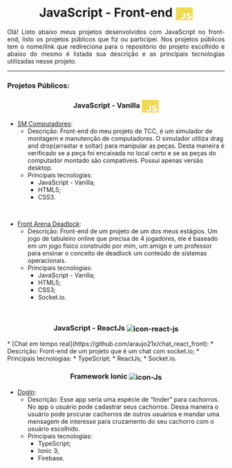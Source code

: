 <h1 align="center"> JavaScript - Front-end <img align="center" alt="icon-Js" height="30" width="40" src="https://raw.githubusercontent.com/devicons/devicon/master/icons/javascript/javascript-plain.svg"></h1>

<p align="justify"> 
Olá! Listo abaixo meus projetos desenvolvidos com JavaScript no front-end, listo os projetos públicos que fiz ou participei. Nos projetos públicos tem o nome/link que redireciona para o repositório do projeto escolhido e abaixo do mesmo é listada sua descrição e as principais tecnologias utilizadas nesse projeto.
</p>

_____
### Projetos Públicos:

<h3 align="center"> JavaScript - Vanilla <img align="center" alt="icon-Js" height="30" width="40" src="https://raw.githubusercontent.com/devicons/devicon/master/icons/javascript/javascript-plain.svg"></h3>

  * [SM Computadores](https://github.com/araujo21x/SM-DragAndDrop):
    * Descrição: Front-end do meu projeto de TCC, é um simulador de montagem e manutenção de computadores. O simulador utiliza drag and drop(arrastar e soltar) para manipular as peças. Desta maneira é verificado se a peça foi encaixada no local certo e se as peças do computador montado são compatíveis. Possui apenas versão desktop.
    * Principais tecnologias:
      * JavaScript - Vanilla;
      * HTML5;
      * CSS3.
 <br>
 
  * [Front Arena Deadlock](https://github.com/araujo21x/Front_Arena_Deadlock):
    * Descrição: Front-end de um projeto de um dos meus estágios. Um jogo de tabuleiro online que precisa de 4 jogadores, ele é baseado em um jogo físico construído por mim, um amigo e um professor para ensinar o conceito de deadlock um conteúdo de sistemas operacionais.
    * Principais tecnologias:
      * JavaScript - Vanilla;
      * HTML5;
      * CSS3;
      * Socket.io.
 <br>


 <h3 align="center"> JavaScript - ReactJs <img align="center" alt="icon-react-js" height="30" width="40" src="https://upload.wikimedia.org/wikipedia/commons/thumb/a/a7/React-icon.svg/2300px-React-icon.svg.png"></h3>
   * [Chat em tempo real](https://github.com/araujo21x/chat_react_front):
    * Descrição: Front-end de um projeto que é um chat com socket.io;
    * Principais tecnologias:
      * TypeScript;
      * ReactJs;
      * Socket.io.
 <br>




 
 <h3 align="center"> Framework Ionic <img align="center" alt="icon-Js" height="30" width="40" src="https://cdn.jsdelivr.net/gh/devicons/devicon/icons/ionic/ionic-original.svg"></h3>
 
  * [DogIn](https://github.com/araujo21x/DogIn_Ionic3):
    * Descrição: Esse app seria uma espécie de “tinder” para cachorros. No app o usuário pode cadastrar seus cachorros. Dessa maneira o usuário pode procurar cachorros de outros usuários e mandar uma mensagem de interesse para cruzamento do seu cachorro com o usuário escolhido. 
    * Principais tecnologias:
      * TypeScript;
      * Ionic 3;
      * Firebase.
 <br>
